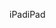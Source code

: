 <span data-ttu-id="994cb-101">iPad</span><span class="sxs-lookup"><span data-stu-id="994cb-101">iPad</span></span>